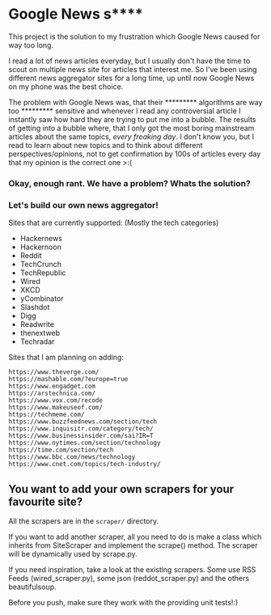 # Google News s****

This project is the solution to my frustration which Google News caused for way too long.

I read a lot of news articles everyday, but I usually don't have the time to scout on multiple news site for articles that interest me. So I've been using different news aggregator sites for a long time, up until now Google News on my phone was the best choice.


The problem with Google News was, that their ********* algorithms are way too ********* sensitive and whenever I read any controversial article I instantly saw how hard they are trying to put me into a bubble.
The results of getting into a bubble where, that I only got the most boring mainstream articles about the same topics, _every freaking day_. I don't know you, but I read to learn about new topics and to think about different perspectives/opinions, not to get confirmation by 100s of articles every day that my opinion is the correct one >:(

### Okay, enough rant. We have a problem? Whats the solution?
### Let's build our own news aggregator!

Sites that are currently supported: (Mostly the tech categories)
- Hackernews
- Hackernoon
- Reddit
- TechCrunch
- TechRepublic
- Wired
- XKCD
- yCombinator
- Slashdot
- Digg
- Readwrite
- thenextweb
- Techradar

Sites that I am planning on adding:

    https://www.theverge.com/
    https://mashable.com/?europe=true
    https://www.engadget.com
    https://arstechnica.com/
    https://www.vox.com/recode
    https://www.makeuseof.com/
    https://techmeme.com/
    https://www.buzzfeednews.com/section/tech
    https://www.inquisitr.com/category/tech/
    https://www.businessinsider.com/sai?IR=T
    https://www.nytimes.com/section/technology
    https://time.com/section/tech
    https://www.bbc.com/news/technology
    https://www.cnet.com/topics/tech-industry/

## You want to add your own scrapers for your favourite site?
All the scrapers are in the `scraper/` directory.

If you want to add another scraper, all you need to do is make a class which inherits from SiteScraper and implement the scrape() method. The scraper will be dynamically used by scrape.py.

If you need inspiration, take a look at the existing scrapers. Some use RSS Feeds (wired_scraper.py), some json (reddot_scraper.py) and the others beautifulsoup.

Before you push, make sure they work with the providing unit tests!:)
